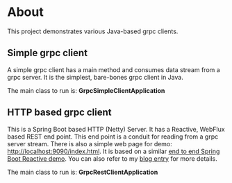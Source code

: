 # About
This project demonstrates various Java-based grpc clients.

## Simple grpc client
A simple grpc client has a main method and consumes data stream from a grpc server. It is the simplest, bare-bones grpc client in Java.

The main class to run is: **GrpcSimpleClientApplication**


## HTTP based grpc client
This is a Spring Boot based HTTP (Netty) Server. It has a Reactive, WebFlux based REST end point. This end point is a conduit for reading from a grpc server stream. There is also a simple web page for demo: <http://localhost:9090/index.html>. It is based on a similar [end to end Spring Boot Reactive demo](https://github.com/paawak/spring-boot-demo/tree/master/reactive/reactive-demo-with-netty). You can also refer to my [blog entry](http://palashray.com/end-to-end-implementation-of-reactive-streams-from-server-to-client/) for more details. 

The main class to run is: **GrpcRestClientApplication**
